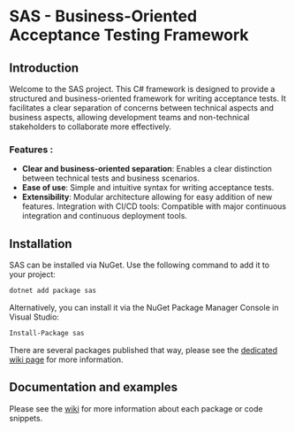 # SAS - Business-Oriented Acceptance Testing Framework
## Introduction

Welcome to the SAS project. This C# framework is designed to provide a structured and business-oriented framework for writing acceptance tests. It facilitates a clear separation of concerns between technical aspects and business aspects, allowing development teams and non-technical stakeholders to collaborate more effectively.


### Features :

* **Clear and business-oriented separation**: Enables a clear distinction between technical tests and business scenarios.
* **Ease of use**: Simple and intuitive syntax for writing acceptance tests.
* **Extensibility**: Modular architecture allowing for easy addition of new features.
   Integration with CI/CD tools: Compatible with major continuous integration and continuous deployment tools.

## Installation

SAS can be installed via NuGet. Use the following command to add it to your project:

```bash
dotnet add package sas
```
Alternatively, you can install it via the NuGet Package Manager Console in Visual Studio:

```bash
Install-Package sas
```

There are several packages published that way, please see the [dedicated wiki page](https://github.com/benoit-maurice/sas/wiki/Available-packages) for more information.

## Documentation and examples

Please see the [wiki](https://github.com/benoit-maurice/sas/wiki) for more information about each package or code snippets.